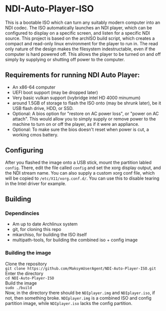 # NDI-Auto-Player-ISO
This is a bootable ISO which can turn any suitably modern computer into an NDI codec. The ISO automatically launches an NDI player, which can be configured to display on a specific screen, and listen for a specific NDI source. This project is based on the archISO build script, which creates a compact and read-only linux environment for the player to run in. The read only nature of the design makes the filesystem indestructable, even if the computer is hard powered off. This allows the player to be turned on and off simply by supplying or shutting off power to the computer. 
## Requirements for running NDI Auto Player:
- An x86-64 computer
- UEFI boot support (may be dropped later)
- Very basic vulkan support (ivybridge intel HD 4000 minumum)
- around 1.5GB of storage to flash the ISO onto (may be shrunk later), be it USB flash drive, HDD, or SSD.
- Optional: A bios option for "restore on AC power loss", or "power on AC attach". This would allow you to simply supply or remove power to the machine to turn on or off the player, as if it were an appliance.
- Optional: To make sure the bios doesn't reset when power is cut, a working cmos battery.

## Configuring
After you flashed the image onto a USB stick, mount the partition labled `config`. There, edit the file called `config` and set the xorg display output, and the NDI stream name. You can also supply a custom xorg conf file, which will be copied to `/etc/X11/xorg.conf.d/`. You can use this to disable tearing in the Intel driver for example.

## Building
### Dependincies
- Am up to date Archlinux system
- git, for cloning this repo
- mkarchiso, for building the ISO itself
- multipath-tools, for building the combined iso + config image
### Building the image
Clone the repository\
`git clone https://github.com/MaksymUserAgent/NDI-Auto-Player-ISO.git`\
Enter the directory\
`cd NDI-Auto-Player-ISO`\
Build the image\
`sudo ./build`\
Now, in the directory there should be `NDIplayer.img` and `NDIplayer.iso`, if not, then something broke. `NDIplayer.img` is a combined ISO and config partition image, while `NDIplayer.iso` lacks the config partition.
